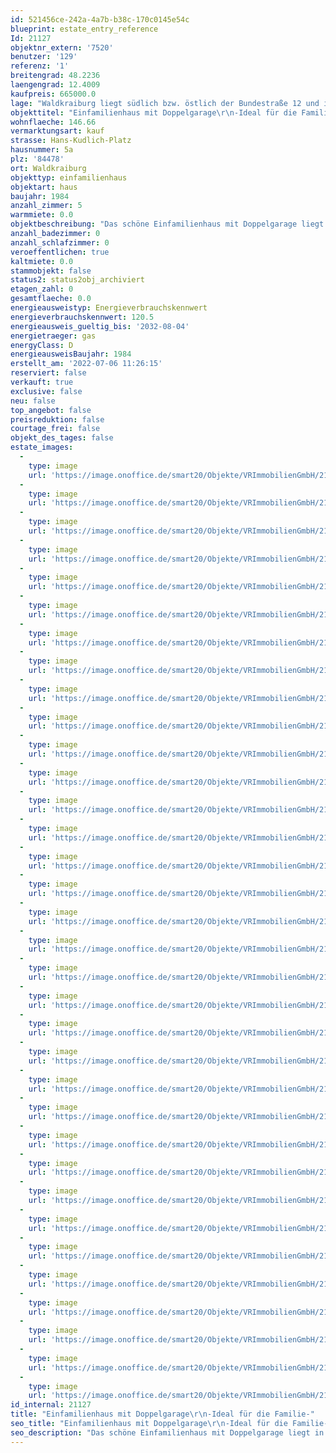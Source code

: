 ```yaml
---
id: 521456ce-242a-4a7b-b38c-170c0145e54c
blueprint: estate_entry_reference
Id: 21127
objektnr_extern: '7520'
benutzer: '129'
referenz: '1'
breitengrad: 48.2236
laengengrad: 12.4009
kaufpreis: 665000.0
lage: "Waldkraiburg liegt südlich bzw. östlich der Bundestraße 12 und ist seit der Fertigstellung der A 94 über die Anschlussstelle Nr. 18 an die A 94 angebunden. Als weitere wichtige regionale Verbindungsstraßen sind die Staatsstraßen 2352 und 2091 vorhanden.\r\n\r\nEine direkte Anschlussmöglichkeit an das Bahnstreckennetz ist über den Bahnhof der Stadt Waldkraiburg gegeben.\r\n\r\nÖffentliche Busverbindungen sind im Stadtnetz und zu der Kreisstadt Mühldorf und den Gemeinden gegeben.\r\n\r\nWaldkraiburg liegt im bayerischen Alpenvorland, etwa zehn Kilometer südwestliche der Kreisstadt Mühldorf auf den Achsen München-Salzburg und Landshut-Rosenheim \r\n\r\nDie umliegenden Gemeinden sind Aschau, Jettenbach, Kraiburg, Polling, Mühldorf, Ampfing und Heldenstein. Die Entfernungen zur Kreisstadt Mühldorf beträgt rd. 14 km. Die Entfernungen zur Landeshauptstadt München (Stadtmitte) beträgt rd. 71 km.\r\n\r\nIn Waldkraiburg sind Chemiebetriebe, Betriebe des Maschinenbaues, der Kunststoff- und gummiverarbeitenden Industrie, produzierendes Gewerbe, Handel und Verkehr, Bau- und verarbeitende Gewerbe vorhanden. An Schulen sind Grund- und Hauptschulen, Realschulen und Gymnasium gegeben. \r\n\r\nAktuell hat Waldkraiburg rd. 24.500 Einwohner.\r\n\r\nDas Verkaufsobjekt liegt in Waldkraiburg-Nord in ruhiger Lage und sehr beliebter Wohnlage."
objekttitel: "Einfamilienhaus mit Doppelgarage\r\n-Ideal für die Familie-"
wohnflaeche: 146.66
vermarktungsart: kauf
strasse: Hans-Kudlich-Platz
hausnummer: 5a
plz: '84478'
ort: Waldkraiburg
objekttyp: einfamilienhaus
objektart: haus
baujahr: 1984
anzahl_zimmer: 5
warmmiete: 0.0
objektbeschreibung: "Das schöne Einfamilienhaus mit Doppelgarage liegt in Waldkraiburg-Nord in ruhiger und sehr beliebter Wohnlage..\r\n\r\nDas Anwesen wurde im Jahre 1984 in massiver  Bauausführung errichtet und laufend unterhalten und renoviert. \r\n\r\n\r\n\r\nEs stehen folgende Flächen zur Verfügung:\r\n\r\nA) Erdgeschoss Wohnfläche\r\n\r\n- Windfang / Diele, ca. 11 m²\r\n- Wohnküche, ca. 18 m²\r\n- Speis, ca. 4 m²\r\n- Wohnzimmer, ca. 27 m²\r\n- Garderobe, ca. 3 m²\r\n- Hauswirtschaftsraum/Büro, ca. 10 m²\r\n- Gäste-WC, ca. 4 m²\r\n\r\n- Summe, ca. 77 m²\r\n\r\n- Terrasse, ca. 37 m²\r\n\r\nB) Obergeschoss Wohnfläche\r\n\r\n- Diele, ca. 12 m²\r\n- Bad (Fenster + Wanne + Dusche), ca. 6 m²\r\n- Kind 2, ca. 12 m²\r\n- Schlafzimmer, ca. 17 m²\r\n- Abstellraum, ca. 9 m²\r\n- Kind 1, ca. 14 m²\r\n\r\nSumme ca. 70 m²\r\n\r\n- Balkon, ca. 7,00 m²\r\n\r\nSumme A + B = Wohnfläche ca. 147  m² (ohne Terrasse und Balkon)\r\n\r\n- Speicher, Grundfläche ca. 33 m² \r\n\r\nD) Kellergeschoss (Haus und Garage sind unterkellert)\r\n\r\n- Vorrat, ca. 28 m²\r\n- Geräte, ca. 9 m²\r\n- Keller, ca. 15 m²\r\n- Heizung, ca. 7 m²\r\n- Lager-Keller, ca. 29 m²\r\n- Vorrat, ca. 11 m²\r\n- Waschküche, ca. 5 m²\r\n- Besenkammer, ca. 3 m²\r\n- Flur, ca. 2 m²\r\n- Flur, ca. 7 m²\r\n\r\nSumme D, Nutzfläche ca. 116 m² \r\n\r\nD)  Außenbereich\r\n\r\n- Doppelgarage mit anschließender Schuppenfläche\r\n- Gewächshaus im Garten  \r\n\r\nAls Auszug aus den durchgeführten Renovierungsarbeiten sind zu nennen:\r\n\r\n- Bad im Obergeschoss komplett mit Fußbodenheizung, ca. 2013\r\n- Modernisierung Treppenhaus, Zugtreppe Speicher und Dachisolation (Teilfläche), ca. 2014\r\n- diverse Bodenbeläge\r\n- Heizkesselerneuerung 2004 + Warmwasserspeicher (Baujahr 2006) Montage 2012\r\n- vorgesetzte Rollladenkästen + Rollläden mit Schienen 2012  \r\n- Schwedenofen im Wohnzimmer 2002\r\n- elektrischer Antrieb Garagentor\r\n- lfd. Anstricharbeiten in Außen- und Innenbereich\r\n\r\nGerne zeigen wir Ihnen das Objekt in einem unverbindlichen Besichtigungstermin und informieren Sie über weitere Details."
anzahl_badezimmer: 0
anzahl_schlafzimmer: 0
veroeffentlichen: true
kaltmiete: 0.0
stammobjekt: false
status2: status2obj_archiviert
etagen_zahl: 0
gesamtflaeche: 0.0
energieausweistyp: Energieverbrauchskennwert
energieverbrauchskennwert: 120.5
energieausweis_gueltig_bis: '2032-08-04'
energietraeger: gas
energyClass: D
energieausweisBaujahr: 1984
erstellt_am: '2022-07-06 11:26:15'
reserviert: false
verkauft: true
exclusive: false
neu: false
top_angebot: false
preisreduktion: false
courtage_frei: false
objekt_des_tages: false
estate_images:
  -
    type: image
    url: 'https://image.onoffice.de/smart20/Objekte/VRImmobilienGmbH/21127/5b2c8de5-12fd-41b1-9f2e-9b5556ce903d.jpg'
  -
    type: image
    url: 'https://image.onoffice.de/smart20/Objekte/VRImmobilienGmbH/21127/41f37892-776b-47fd-8b5f-21c0d1d5f27e.jpg'
  -
    type: image
    url: 'https://image.onoffice.de/smart20/Objekte/VRImmobilienGmbH/21127/5713a191-dd1e-4b99-ac9f-d80b3c86eebb.jpg'
  -
    type: image
    url: 'https://image.onoffice.de/smart20/Objekte/VRImmobilienGmbH/21127/c96ce9b8-c168-4380-aa6e-6a8b359b152e.jpg'
  -
    type: image
    url: 'https://image.onoffice.de/smart20/Objekte/VRImmobilienGmbH/21127/64b2dabc-6902-4a1a-b7e5-578bc9c88a32.jpg'
  -
    type: image
    url: 'https://image.onoffice.de/smart20/Objekte/VRImmobilienGmbH/21127/14cf07c7-c255-4bf3-81b6-bfca0c7e4852.jpg'
  -
    type: image
    url: 'https://image.onoffice.de/smart20/Objekte/VRImmobilienGmbH/21127/2cf744c4-e3fb-49f4-815c-cccc9dbf26da.jpg'
  -
    type: image
    url: 'https://image.onoffice.de/smart20/Objekte/VRImmobilienGmbH/21127/37898927-fd76-49a2-a3eb-91f4dc891252.jpg'
  -
    type: image
    url: 'https://image.onoffice.de/smart20/Objekte/VRImmobilienGmbH/21127/575153e0-ac2a-476f-8a5a-68e28c89a35a.jpg'
  -
    type: image
    url: 'https://image.onoffice.de/smart20/Objekte/VRImmobilienGmbH/21127/66ddfe66-1f47-4b5a-93ef-8f68b7d25816.jpg'
  -
    type: image
    url: 'https://image.onoffice.de/smart20/Objekte/VRImmobilienGmbH/21127/01e8bfaf-f0b4-44d6-887a-1f5df55e4f4e.jpg'
  -
    type: image
    url: 'https://image.onoffice.de/smart20/Objekte/VRImmobilienGmbH/21127/488a3cc2-7e56-4cdb-bc73-5b553703b471.jpg'
  -
    type: image
    url: 'https://image.onoffice.de/smart20/Objekte/VRImmobilienGmbH/21127/dd134ec8-1523-4f96-9bf9-958950ff6099.jpg'
  -
    type: image
    url: 'https://image.onoffice.de/smart20/Objekte/VRImmobilienGmbH/21127/3e26c31f-561d-4c76-8603-8301a62a88a4.jpg'
  -
    type: image
    url: 'https://image.onoffice.de/smart20/Objekte/VRImmobilienGmbH/21127/ff4d4b70-a812-4d0c-a95e-286a53ea4bea.jpg'
  -
    type: image
    url: 'https://image.onoffice.de/smart20/Objekte/VRImmobilienGmbH/21127/6ab432f6-6c1b-49bf-93b5-ebf7dbe7ee6f.jpg'
  -
    type: image
    url: 'https://image.onoffice.de/smart20/Objekte/VRImmobilienGmbH/21127/070e5b16-328e-4357-844b-b017f03b9403.jpg'
  -
    type: image
    url: 'https://image.onoffice.de/smart20/Objekte/VRImmobilienGmbH/21127/d7caa5a7-fc9b-47e0-b52e-68c5f14e9b88.jpg'
  -
    type: image
    url: 'https://image.onoffice.de/smart20/Objekte/VRImmobilienGmbH/21127/f13cde43-a63e-43a3-88d1-b776577f59e9.jpg'
  -
    type: image
    url: 'https://image.onoffice.de/smart20/Objekte/VRImmobilienGmbH/21127/74024f94-a873-4a08-bb88-5f7019ca6c0f.jpg'
  -
    type: image
    url: 'https://image.onoffice.de/smart20/Objekte/VRImmobilienGmbH/21127/60526a69-123a-42a8-8155-312cc566778d.jpg'
  -
    type: image
    url: 'https://image.onoffice.de/smart20/Objekte/VRImmobilienGmbH/21127/cbe74774-d8df-4f5c-8fa4-d14cf1f6e51e.jpg'
  -
    type: image
    url: 'https://image.onoffice.de/smart20/Objekte/VRImmobilienGmbH/21127/61c30e7b-6cf8-4239-8cd4-64e1847a124e.jpg'
  -
    type: image
    url: 'https://image.onoffice.de/smart20/Objekte/VRImmobilienGmbH/21127/71d19be5-f8cf-4308-8424-ac0591c5f948.jpg'
  -
    type: image
    url: 'https://image.onoffice.de/smart20/Objekte/VRImmobilienGmbH/21127/65cc2fc2-98fd-4baf-b33a-8a220231f464.jpg'
  -
    type: image
    url: 'https://image.onoffice.de/smart20/Objekte/VRImmobilienGmbH/21127/62c7f177-f6e0-413c-84f7-427dfca97be2.jpg'
  -
    type: image
    url: 'https://image.onoffice.de/smart20/Objekte/VRImmobilienGmbH/21127/ff531733-0f44-4aba-9fa0-4e16c09d32c2.jpg'
  -
    type: image
    url: 'https://image.onoffice.de/smart20/Objekte/VRImmobilienGmbH/21127/c7061f39-30c6-4df3-9727-3f718c2567af.jpg'
  -
    type: image
    url: 'https://image.onoffice.de/smart20/Objekte/VRImmobilienGmbH/21127/13855378-2fe1-4982-8875-0dbcc06dd88e.jpg'
  -
    type: image
    url: 'https://image.onoffice.de/smart20/Objekte/VRImmobilienGmbH/21127/e039e924-d3bc-4e5b-8bd8-a072c9a35852.jpg'
  -
    type: image
    url: 'https://image.onoffice.de/smart20/Objekte/VRImmobilienGmbH/21127/52de0f46-b363-4043-8ea9-839e46a386bf.jpg'
  -
    type: image
    url: 'https://image.onoffice.de/smart20/Objekte/VRImmobilienGmbH/21127/0a5e666c-d1bf-481d-9c56-42477b1d07aa.jpg'
  -
    type: image
    url: 'https://image.onoffice.de/smart20/Objekte/VRImmobilienGmbH/21127/4d3aa425-f994-48d9-a622-e732ffd64c80.jpg'
  -
    type: image
    url: 'https://image.onoffice.de/smart20/Objekte/VRImmobilienGmbH/21127/f050af02-b25b-4c2c-a68b-b3d5a56f2ab1.jpg'
id_internal: 21127
title: "Einfamilienhaus mit Doppelgarage\r\n-Ideal für die Familie-"
seo_title: "Einfamilienhaus mit Doppelgarage\r\n-Ideal für die Familie-"
seo_description: "Das schöne Einfamilienhaus mit Doppelgarage liegt in Waldkraiburg-Nord in ruhiger und sehr beliebter Wohnlage..\r\n\r\nDas Anwesen wurde im Jahre 1984 in massiver "
---
```

